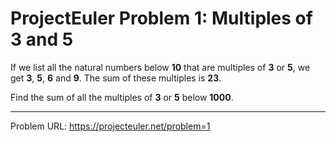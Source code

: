 <h1>ProjectEuler Problem 1: Multiples of 3 and 5</h1>

<p>If we list all the natural numbers below <b>10</b> that are multiples of <b>3</b> or <b>5</b>, we get <b>3</b>, <b>5</b>, <b>6</b> and <b>9</b>. The sum of these multiples is <b>23</b>.</p>
<p>Find the sum of all the multiples of <b>3</b> or <b>5</b> below <b>1000</b>.</p>
<hr>

Problem URL: https://projecteuler.net/problem=1
